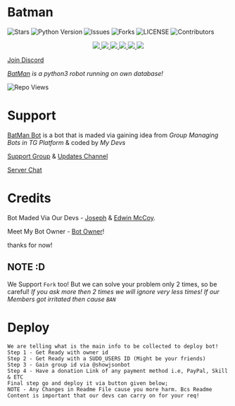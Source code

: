 # Batman
![Stars](https://img.shields.io/github/stars/MrHonekawa/tg_bot?style=for-the-badge&logo=appveyor)
![Python Version](https://img.shields.io/badge/python-3.6.12-green?style=for-the-badge&logo=appveyor)
![Issues](https://img.shields.io/github/issues/MrHonekawa/tg_bot?style=for-the-badge&logo=appveyor)
![Forks](https://img.shields.io/github/forks/MrHonekawa/tg_bot?style=for-the-badge&logo=appveyor)
![LICENSE](https://img.shields.io/github/license/MrHonekawa/tg_bot?style=for-the-badge&logo=appveyor)
![Contributors](https://img.shields.io/github/contributors/MrHonekawa/tg_bot?style=for-the-badge&logo=appveyor)

<p align="center">
<a href="https://ko-fi.com/mccoyeddy" alt="Donate!"> <img src="https://aleen42.github.io/badges/src/paypal.svg" /> </a>
<a href="https://t.me/DragonAssociationSupport" alt="Telegram!"> <img src="https://aleen42.github.io/badges/src/telegram.svg" /> </a>
<a href="" alt="DragoniteServer"> <img src="https://img.shields.io/badge/Built%20from-DragoniteServer-blue" /> </a>
<a href="https://github.com/MrHonekawa/tg_bot/graphs/commit-activity" alt="Maintenance"> <img src="https://img.shields.io/badge/Maintained%3F-yes-green.svg" /> </a>
<a href="https://makeapullrequest.com" alt="PRs Welcome"> <img src="https://img.shields.io/badge/PRs-welcome-brightgreen.svg?style=flat-square" /> </a>
<a href="https://github.com/MrHonekawa/tg_bot" alt="GitHub repo size"> <img src="https://img.shields.io/github/repo-size/MrHonekawa/tg_bot" /> </a>
</p>

[Join Discord](https://discord.gg/crGUAnmSFD)

*[BatMan](https://t.me/BatMan_Robot) is a python3 robot running on own database!*

![Repo Views](https://hits.seeyoufarm.com/api/count/incr/badge.svg?url=https://github.com/MrHonekawa/tg_bot/&title=Repo%20Views)

# Support
 
[BatMan Bot](https://t.me/Batman_Robot) is a bot that is maded via gaining idea from *Group Managing Bots in TG Platform* & coded by *My Devs*

[Support Group](https://t.me/DragonAssociationSupport) & [Updates Channel](https://t.me/DragonUpdates)

[Server Chat](https://discord.gg/crGUAnmSFD)

# Credits

Bot Maded Via Our Devs - [Joseph](https://t.me/Joseph_Frank) & [Edwin McCoy](https://t.me/mccoyeddy).

Meet My Bot Owner - [Bot Owner](https://t.me/I_Am_An_PRINCES)!

thanks for now! 

## NOTE :D

We Support `Fork` too! But we can solve your problem only 2 times, so be careful!
*If you ask more then 2 times we will ignore very less times! If our Members got irritated then cause `BAN`*

# Deploy
```
We are telling what is the main info to be collected to deploy bot!
Step 1 - Get Ready with owner id
Step 2 - Get Ready with a SUDO_USERS ID (Might be your friends)
Step 3 - Gain group id via @showjsonbot
Step 4 - Have a donation Link of any payment method i.e, PayPal, Skill & ETC
Final step go and deploy it via button given below;
NOTE - Any Changes in Readme File cause you more harm. Bcs Readme Content is important that our devs can carry on for your req!
```
